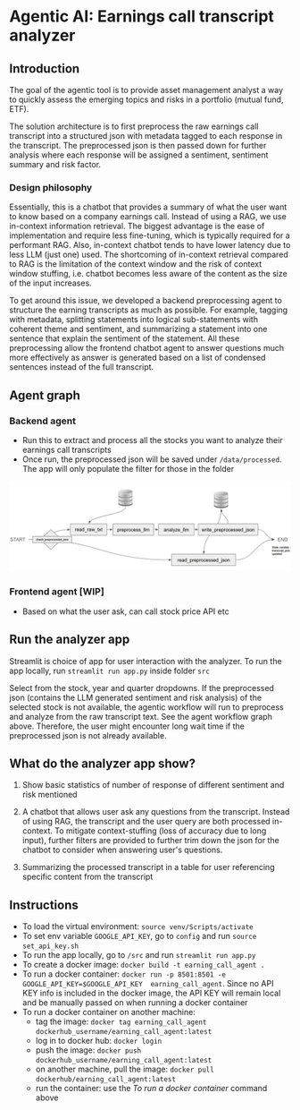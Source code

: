 # Agentic AI: Earnings call transcript analyzer

## Introduction

The goal of the agentic tool is to provide asset management analyst a way to quickly assess the emerging 
topics and risks in a portfolio (mutual fund, ETF). 

The solution architecture is to first preprocess the raw earnings call transcript into a structured json with
metadata tagged to each response in the transcript. The preprocessed json is then passed down for further 
analysis where each response will be assigned a sentiment, sentiment summary and risk factor.

### Design philosophy

Essentially, this is a chatbot that provides a summary of what the user want to know based on a company
earnings call. Instead of using a RAG, we use in-context information retrieval. The biggest advantage is 
the ease of implementation and require less fine-tuning, which is typically required for a performant RAG.
Also, in-context chatbot tends to have lower latency due to less LLM (just one) used. The shortcoming of
in-context retrieval compared to RAG is the limitation of the context window and the risk of 
context window stuffing, i.e. chatbot becomes less aware of the content as the size of the input increases.

To get around this issue, we developed a backend preprocessing agent to structure the earning transcripts as much 
as possible. For example, tagging with metadata, splitting statements into logical sub-statements with 
coherent theme and sentiment, and summarizing a statement into one sentence that explain the sentiment
of the statement. All these preprocessing allow the frontend chatbot agent to answer questions much more 
effectively as answer is generated based on a list of condensed sentences instead of the full transcript.

## Agent graph

### Backend agent
- Run this to extract and process all the stocks you want to analyze their earnings call transcripts
- Once run, the preprocessed json will be saved under `/data/processed`. The app will only populate the
filter for those in the folder

![Alt text](./static/agent_graph.png)

### Frontend agent [WIP]
- Based on what the user ask, can call stock price API etc

## Run the analyzer app

Streamlit is choice of app for user interaction with the analyzer. To run the app locally, run 
`streamlit run app.py` inside folder `src`

Select from the stock, year and quarter dropdowns. If the preprocessed json (contains the LLM generated 
sentiment and risk analysis) of the selected stock is not available, the agentic workflow will run to 
preprocess and analyze from the raw transcript text. See the agent workflow graph above. Therefore, the
user might encounter long wait time if the preprocessed json is not already available.

## What do the analyzer app show?

1. Show basic statistics of number of response of different sentiment and risk mentioned
2. A chatbot that allows user ask any questions from the transcript. Instead of using RAG, the transcript
and the user query are both processed in-context. To mitigate context-stuffing (loss of accuracy due to
   long input), further filters are provided to further trim down the json for the chatbot to consider
   when answering user's questions.
   
3. Summarizing the processed transcript in a table for user referencing specific content from the transcript

## Instructions
- To load the virtual environment: `source venv/Scripts/activate`
- To set env variable `GOOGLE_API_KEY`, go to `config` and run `source set_api_key.sh`  
- To run the app locally, go to `/src` and run `streamlit run app.py`
- To create a docker image: `docker build -t earning_call_agent .`
- To run a docker container: `docker run -p 8501:8501 -e GOOGLE_API_KEY=$GOOGLE_API_KEY 
  earning_call_agent`. Since no API KEY info is included in the docker image, the
  API KEY will remain local and be manually passed on when running a docker container
- To run a docker container on another machine:
    - tag the image: `docker tag earning_call_agent dockerhub_username/earning_call_agent:latest`
    - log in to docker hub: `docker login`
    - push the image: `docker push dockerhub_username/earning_call_agent:latest`
    - on another machine, pull the image: `docker pull dockerhub/earning_call_agent:latest`
    - run the container: use the *To run a docker container* command above


